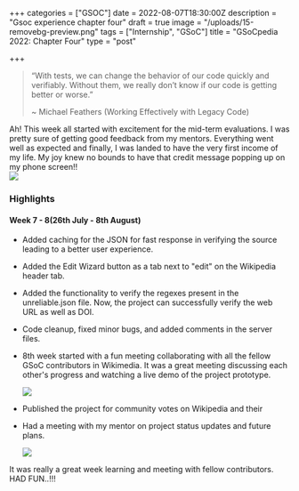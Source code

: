 +++
categories = ["GSOC"]
date = 2022-08-07T18:30:00Z
description = "Gsoc experience chapter four"
draft = true
image = "/uploads/15-removebg-preview.png"
tags = ["Internship", "GSoC"]
title = "GSoCpedia 2022: Chapter Four"
type = "post"

+++
> “With tests, we can change the behavior of our code quickly and verifiably. Without them, we really don’t know if our code is getting better or worse.”
>
> \~ Michael Feathers (Working Effectively with Legacy Code)

Ah! This week all started with excitement for the mid-term evaluations. I was pretty sure of getting good feedback from my mentors. Everything went well as expected and finally, I was landed to have the very first income of my life. My joy knew no bounds to have that credit message popping up on my phone screen!!  
![](/uploads/stipend-credit-message.jpeg)

### Highlights

#### Week 7 - 8(26th July - 8th August)

* Added caching for the JSON for fast response in verifying the source leading to a better user experience.
* Added the Edit Wizard button as a tab next to "edit" on the Wikipedia header tab.
* Added the functionality to verify the regexes present in the unreliable.json file. Now, the project can successfully verify the web URL as well as DOI.
* Code cleanup, fixed minor bugs, and added comments in the server files.
* 8th week started with a fun meeting collaborating with all the fellow GSoC contributors in Wikimedia. It was a great meeting discussing each other's progress and watching a live demo of the project prototype.

  ![](/uploads/gmeet.png)
* Published the project for community votes on Wikipedia and their
* Had a meeting with my mentor on project status updates and future plans.

  ![](/uploads/112.png)

It was really a great week learning and meeting with fellow contributors. HAD FUN..!!!